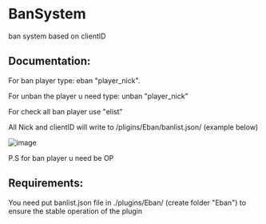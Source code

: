 # BanSystem
ban system based on clientID
## Documentation:
For ban player type: eban "player_nick".

For unban the player u need type: unban "player_nick"

For check all ban player use "elist"

All Nick and clientID will write to /pligins/Eban/banlist.json/ (example below)

![image](https://user-images.githubusercontent.com/59438110/132989591-3681e32a-92cd-4b2d-b0c1-a9a1e9bb3024.png)

P.S for ban player u need be OP

## Requirements:
 
You need put banlist.json file in ./plugins/Eban/ (create folder "Eban") to ensure the stable operation of the plugin

